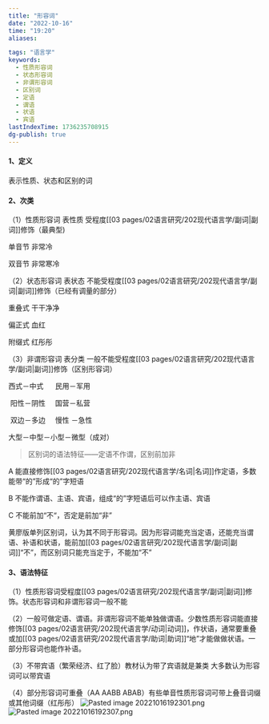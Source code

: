```yaml
---
title: "形容词"
date: "2022-10-16"
time: "19:20"
aliases:

tags: "语言学"
keywords:
  - 性质形容词
  - 状态形容词
  - 非谓形容词
  - 区别词
  - 定语
  - 谓语
  - 状语
  - 宾语
lastIndexTime: 1736235708915
dg-publish: true
---
```

#### 1、定义

表示性质、状态和区别的词

#### 2、次类

（1）性质形容词 表性质 受程度[[03 pages/02语言研究/202现代语言学/副词\|副词]]修饰（最典型)

单音节 非常冷

双音节 非常寒冷

（2）状态形容词 表状态 不能受程度[[03 pages/02语言研究/202现代语言学/副词\|副词]]修饰（已经有调量的部分）

重叠式 干干净净

偏正式 血红

附缀式 红彤彤

（3）非谓形容词 表分类 一般不能受程度[[03 pages/02语言研究/202现代语言学/副词\|副词]]修饰（区别形容词）

西式－中式      民用－军用     

 阳性－阴性     国营－私营   

 双边－多边     慢性 －急性  

大型－中型－小型－微型（成对）

> 区别词的语法特征——定语不作谓，区别前加非

A 能直接修饰[[03 pages/02语言研究/202现代语言学/名词\|名词]]作定语，多数能带“的”形成“的”字短语

B 不能作谓语、主语、宾语，组成“的”字短语后可以作主语、宾语

C 不能前加“不“，否定是前加“非”

黄廖版单列区别词，认为其不同于形容词。因为形容词能充当定语，还能充当谓语、补语和状语，能前加[[03 pages/02语言研究/202现代语言学/副词\|副词]]“不”，而区别词只能充当定于，不能加“不”

#### 3、语法特征

（1）性质形容词受程度[[03 pages/02语言研究/202现代语言学/副词\|副词]]修饰。状态形容词和非谓形容词一般不能

（2）一般可做定语、谓语。非谓形容词不能单独做谓语。少数性质形容词能直接修饰[[03 pages/02语言研究/202现代语言学/动词\|动词]]，作状语，通常要重叠或加[[03 pages/02语言研究/202现代语言学/助词\|助词]]“地”才能做做状语。一部分形容词也能作补语。

（3）不带宾语（繁荣经济、红了脸）教材认为带了宾语就是兼类 大多数认为形容词可以带宾语

（4）部分形容词可重叠（AA AABB ABAB）有些单音性质形容词可带上叠音词缀或其他词缀（红彤彤）
![Pasted image 20221016192301.png](/img/user/09%20settings/Z%20attachment/Pasted%20image%2020221016192301.png)
![Pasted image 20221016192307.png](/img/user/09%20settings/Z%20attachment/Pasted%20image%2020221016192307.png)